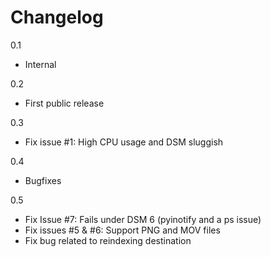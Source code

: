 Changelog
=========

0.1

 * Internal


0.2

 * First public release

0.3

 * Fix issue #1: High CPU usage and DSM sluggish

0.4 

 * Bugfixes
 
0.5

 * Fix Issue #7: Fails under DSM 6 (pyinotify and a ps issue)
 * Fix issues #5 & #6: Support PNG and MOV files
 * Fix bug related to reindexing destination
